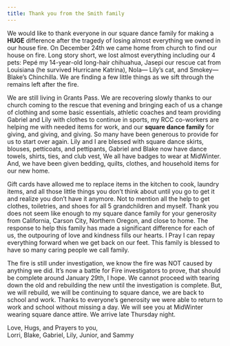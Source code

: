 ```yaml
---
title: Thank you from the Smith family
---
```

We would like to thank everyone in our square dance family for making a **HUGE** difference after the tragedy of losing almost everything we owned in our house fire.  On December 24th we came home from church to find our house on fire.  Long story short, we lost almost everything including our 4 pets: Pepé my 14-year-old long-hair chihuahua, Jasepi our rescue cat from Louisiana (he survived Hurricane Katrina), Nola— Lily’s cat, and Smokey— Blake’s Chinchilla.  We are finding a few little things as we sift through the remains left after the fire.

We are still living in Grants Pass. We are recovering slowly thanks to our church coming to the rescue that evening and bringing each of us a change of clothing and some basic essentials, athletic coaches and team providing Gabriel and Lily with clothes to continue in sports, my RCC co-workers are helping me with needed items for work, and our **square dance family** for giving, and giving, and giving.  So many have been generous to provide for us to start over again. Lily and I are blessed with square dance skirts, blouses, petticoats, and pettipants, Gabriel and Blake now have dance towels, shirts, ties, and club vest, We all have badges to wear at MidWinter.  And, we have been given bedding, quilts, clothes, and household items for our new home.

Gift cards have allowed me to replace items in the kitchen to cook, laundry items, and all those little things you don’t think about until you go to get it and realize you don’t have it anymore. Not to mention all the help to get clothes, toiletries, and shoes for all 5 grandchildren and myself.  Thank you does not seem like enough to my square dance family for your generosity from California, Carson City, Northern Oregon, and close to home.  The response to help this family has made a significant difference for each of us, the outpouring of love and kindness fills our hearts. I Pray I can repay everything forward when we get back on our feet.  This family is blessed to have so many caring people we call family.

The fire is still under investigation, we know the fire was NOT caused by anything we did.  It’s now a battle for Fire investigators to prove, that should be complete around January 29th, I hope.  We cannot proceed with tearing down the old and rebuilding the new until the investigation is complete.  But, we will rebuild, we will be continuing to square dance, we are back to school and work.  Thanks to everyone’s generosity we were able to return to work and school without missing a day.  We will see you at MidWinter wearing square dance attire.   We arrive late Thursday night.

Love, Hugs, and Prayers to you,   
Lorri, Blake, Gabriel, Lily, Junior, and Sammy 
            
            
            
